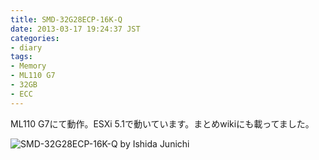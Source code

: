 ```yaml
---
title: SMD-32G28ECP-16K-Q
date: 2013-03-17 19:24:37 JST
categories:
- diary
tags:
- Memory
- ML110 G7
- 32GB
- ECC
---
```

ML110 G7にて動作。ESXi 5.1で動いています。まとめwikiにも載ってました。

![SMD-32G28ECP-16K-Q by Ishida Junichi](http://farm9.staticflickr.com/8392/8564884170_66298dd398.jpg)

